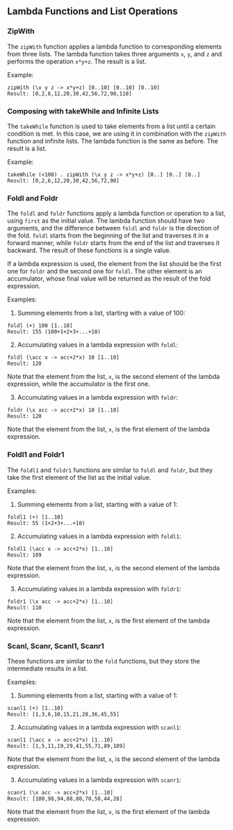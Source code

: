 ## Lambda Functions and List Operations

### ZipWith
The `zipWith` function applies a lambda function to corresponding elements from three lists. The lambda function takes three arguments `x`, `y`, and `z` and performs the operation `x*y+z`. The result is a list.

Example:
```
zipWith (\x y z -> x*y+z) [0..10] [0..10] [0..10]
Result: [0,2,6,12,20,30,42,56,72,90,110]
```

### Composing with takeWhile and Infinite Lists
The `takeWhile` function is used to take elements from a list until a certain condition is met. In this case, we are using it in combination with the `zipWith` function and infinite lists. The lambda function is the same as before. The result is a list.

Example:
```
takeWhile (<100) . zipWith (\x y z -> x*y+z) [0..] [0..] [0..]
Result: [0,2,6,12,20,30,42,56,72,90]
```

### Foldl and Foldr
The `foldl` and `foldr` functions apply a lambda function or operation to a list, using `first` as the initial value. The lambda function should have two arguments, and the difference between `foldl` and `foldr` is the direction of the fold. `foldl` starts from the beginning of the list and traverses it in a forward manner, while `foldr` starts from the end of the list and traverses it backward. The result of these functions is a single value.

If a lambda expression is used, the element from the list should be the first one for `foldr` and the second one for `foldl`. The other element is an accumulator, whose final value will be returned as the result of the fold expression.

Examples:
1. Summing elements from a list, starting with a value of 100:
```
foldl (+) 100 [1..10]
Result: 155 (100+1+2+3+...+10)
```
2. Accumulating values in a lambda expression with `foldl`:
```
foldl (\acc x -> acc+2*x) 10 [1..10]
Result: 120
```
Note that the element from the list, `x`, is the second element of the lambda expression, while the accumulator is the first one.

3. Accumulating values in a lambda expression with `foldr`:
```
foldr (\x acc -> acc+2*x) 10 [1..10]
Result: 120
```
Note that the element from the list, `x`, is the first element of the lambda expression.

### Foldl1 and Foldr1
The `foldl1` and `foldr1` functions are similar to `foldl` and `foldr`, but they take the first element of the list as the initial value.

Examples:
1. Summing elements from a list, starting with a value of 1:
```
foldl1 (+) [1..10]
Result: 55 (1+2+3+...+10)
```
2. Accumulating values in a lambda expression with `foldl1`:
```
foldl1 (\acc x -> acc+2*x) [1..10]
Result: 109
```
Note that the element from the list, `x`, is the second element of the lambda expression.

3. Accumulating values in a lambda expression with `foldr1`:
```
foldr1 (\x acc -> acc+2*x) [1..10]
Result: 110
```
Note that the element from the list, `x`, is the first element of the lambda expression.

### Scanl, Scanr, Scanl1, Scanr1
These functions are similar to the `fold` functions, but they store the intermediate results in a list.

Examples:
1. Summing elements from a list, starting with a value of 1:
```
scanl1 (+) [1..10]
Result: [1,3,6,10,15,21,28,36,45,55]
```
2. Accumulating values in a lambda expression with `scanl1`:
```
scanl1 (\acc x -> acc+2*x) [1..10]
Result: [1,5,11,19,29,41,55,71,89,109]
```
Note that the element from the list, `x`, is the second element of the lambda expression.

3. Accumulating values in a lambda expression with `scanr1`:
```
scanr1 (\x acc -> acc+2*x) [1..10]
Result: [100,98,94,88,80,70,58,44,28]
```
Note that the element from the list, `x`, is the first element of the lambda expression.